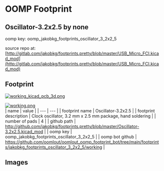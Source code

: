 # OOMP Footprint  
## Oscillator-3.2x2.5  by none  
  
oomp key: oomp_jakobkg_footprints_oscillator_3_2x2_5  
  
source repo at: [http://gitlab.com/jakobkg/footprints.pretty/blob/master/USB_Micro_FCI.kicad_mod](http://gitlab.com/jakobkg/footprints.pretty/blob/master/USB_Micro_FCI.kicad_mod)  
## Footprint  
  
[![working_kicad_pcb_3d.png](working_kicad_pcb_3d_600.png)](working_kicad_pcb_3d.png)  
  
[![working.png](working_600.png)](working.png)  
| name | value | 
| --- | --- | 
| footprint name | Oscillator-3.2x2.5 | 
| footprint description | Clock oscillator, 3.2 mm x 2.5 mm package, hand soldering | 
| number of pads | 4 | 
| github path | http://github.com/jakobkg/footprints.pretty/blob/master/Oscillator-3.2x2.5.kicad_mod | 
| oomp key | oomp_jakobkg_footprints_oscillator_3_2x2_5 | 
| oomp bot github | https://github.com/oomlout/oomlout_oomp_footprint_bot/tree/main/footprints/jakobkg_footprints_oscillator_3_2x2_5/working | 
## Images  

